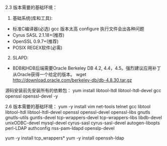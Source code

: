 2.3 版本需要的基础环境：

1. 基础系统(库和工具):
- 标准C编译器(必选)       gcc 版本太高 configure 执行文件会出各种问题
- Cyrus SASL 2.1.18+(推荐)
- OpenSSL 0.9.7+(推荐)
- POSIX REGEX软件(必需)


2. SLAPD:
- BDB和HDB后端需要Oracle Berkeley DB 4.2, 4.4，4.5。强烈建议应用补丁 从Oracle获得一个给定的版本。
wget http://download.oracle.com/berkeley-db/db-4.8.30.tar.gz


源码安装前先安装所有的依赖包：
yum install libtool-ltdl libtool-ltdl-devel gcc openssl openssl-devel -y





2.6 版本需要的基础环境：
yum -y install vim net-tools telnet gcc libtool libtool-ltdl libtool-ltdl-devel openssl openssl-devel openssl-libs gnutls gnutls-utils guntls-devel tcp-wrappers-devel tcp-wrappers-libs libdb-devel unixODBC-devel mysql-devel cyrus-sasl cyrus-sasl-devel autogen-libopts perl-LDAP authconfig nss-pam-ldapd openslp-devel

yum -y install tcp_wrappers*
yum -y install openssh-ldap


